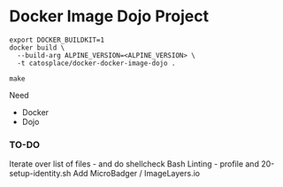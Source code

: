 # Docker Image Dojo Project

```
export DOCKER_BUILDKIT=1
docker build \
  --build-arg ALPINE_VERSION=<ALPINE_VERSION> \
  -t catosplace/docker-docker-image-dojo .
```

```
make
```

Need
* Docker
* Dojo


### TO-DO
Iterate over list of files - and do shellcheck
Bash Linting - profile and 20-setup-identity.sh
Add MicroBadger / ImageLayers.io